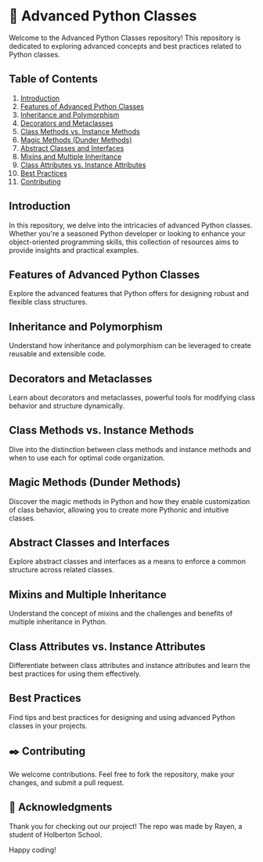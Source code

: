 # :open_file_folder: Advanced Python Classes

Welcome to the Advanced Python Classes repository! This repository is dedicated to exploring advanced concepts and best practices related to Python classes.

## Table of Contents

1. [Introduction](#introduction)
2. [Features of Advanced Python Classes](#features-of-advanced-python-classes)
3. [Inheritance and Polymorphism](#inheritance-and-polymorphism)
4. [Decorators and Metaclasses](#decorators-and-metaclasses)
5. [Class Methods vs. Instance Methods](#class-methods-vs-instance-methods)
6. [Magic Methods (Dunder Methods)](#magic-methods-dunder-methods)
7. [Abstract Classes and Interfaces](#abstract-classes-and-interfaces)
8. [Mixins and Multiple Inheritance](#mixins-and-multiple-inheritance)
9. [Class Attributes vs. Instance Attributes](#class-attributes-vs-instance-attributes)
10. [Best Practices](#best-practices)
11. [Contributing](#contributing)


## Introduction

In this repository, we delve into the intricacies of advanced Python classes. Whether you're a seasoned Python developer or looking to enhance your object-oriented programming skills, this collection of resources aims to provide insights and practical examples.

## Features of Advanced Python Classes

Explore the advanced features that Python offers for designing robust and flexible class structures.

## Inheritance and Polymorphism

Understand how inheritance and polymorphism can be leveraged to create reusable and extensible code.

## Decorators and Metaclasses

Learn about decorators and metaclasses, powerful tools for modifying class behavior and structure dynamically.

## Class Methods vs. Instance Methods

Dive into the distinction between class methods and instance methods and when to use each for optimal code organization.

## Magic Methods (Dunder Methods)

Discover the magic methods in Python and how they enable customization of class behavior, allowing you to create more Pythonic and intuitive classes.

## Abstract Classes and Interfaces

Explore abstract classes and interfaces as a means to enforce a common structure across related classes.

## Mixins and Multiple Inheritance

Understand the concept of mixins and the challenges and benefits of multiple inheritance in Python.

## Class Attributes vs. Instance Attributes

Differentiate between class attributes and instance attributes and learn the best practices for using them effectively.

## Best Practices

Find tips and best practices for designing and using advanced Python classes in your projects.

## :black_nib: Contributing

We welcome contributions. Feel free to fork the repository, make your changes, and submit a pull request.

## :full_moon_with_face: Acknowledgments

Thank you for checking out our project!
The repo was made by Rayen, a student of Holberton School.

Happy coding!